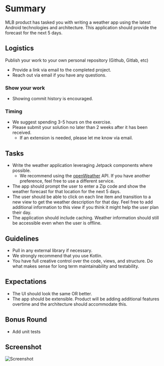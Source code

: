 # Summary
MLB product has tasked you with writing a weather app using the latest Android technologies and architecture. This application should provide the forecast for the next 5 days. 

## Logistics
Publish your work to your own personal repository (Github, Gitlab, etc)
  * Provide a link via email to the completed project.
  * Reach out via email if you have any questions. 

### Show your work
  * Showing commit history is encouraged.

### Timing
* We suggest spending 3-5 hours on the exercise. 
* Please submit your solution no later than 2 weeks after it has been received.
  * If an extension is needed, please let me know via email. 

## Tasks
* Write the weather application leveraging Jetpack components where possible.
  * We recommend using the [openWeather](https://openweathermap.org) API. If you have another preference, feel free to use a different service. 
* The app should prompt the user to enter a Zip code and show the weather forecast for that location for the next 5 days.
* The user should be able to click on each line item and transition to a new view to get the weather description for that day. Feel free to add additional information to this view if you think it might help the user plan their day.
* The application should include caching. Weather information should still be accessible even when the user is offline.

## Guidelines
* Pull in any external library if necessary.
* We strongly recommend that you use Kotlin.
* You have full creative control over the code, views, and structure. Do what makes sense for long
term maintainability and testability. 

## Expectations
* The UI should look the same OR better.
* The app should be extensible. Product will be adding additional features overtime and the architecture should accommodate this.


## Bonus Round
* Add unit tests

## Screenshot
![Screenshot](screenshot.png "Screenshot")
